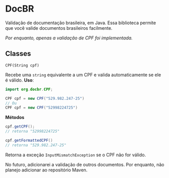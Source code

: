 # DocBR
Validação de documentação brasileira, em Java.
Essa biblioteca permite que você valide documentos brasileiros facilmente.  

*Por enquanto, apenas a validação de CPF foi implementada.*

## Classes
`CPF(String cpf)`  

Recebe uma `string` equivalente a um CPF e valida automaticamente se ele é válido.
**Uso**:
```java
import org.docbr.CPF;

CPF cpf = new CPF("529.982.247-25")
// Ou
CPF cpf = new CPF("52998224725")

```

**Métodos**
```java
cpf.getCPF();
// retorna "52998224725"

cpf.getFormattedCPF()
// retorna "529.982.247-25"
```

Retorna a exceção `InputMismatchException` se o CPF não for válido.

No futuro, adicionarei a validação de outros documentos.
Por enquanto, não planejo adicionar ao repositório Maven.
